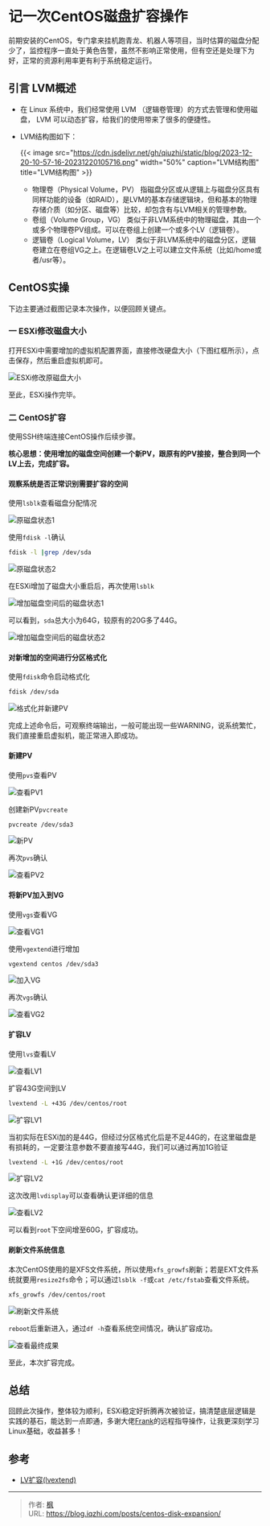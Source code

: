 # 记一次CentOS磁盘扩容操作


前期安装的CentOS，专门拿来挂机跑青龙、机器人等项目，当时估算的磁盘分配少了，监控程序一直处于黄色告警，虽然不影响正常使用，但有空还是处理下为好，正常的资源利用率更有利于系统稳定运行。

<!--more-->

## 引言 LVM概述

- 在 Linux 系统中，我们经常使用 LVM （逻辑卷管理）的方式去管理和使用磁盘， LVM 可以动态扩容，给我们的使用带来了很多的便捷性。

- LVM结构图如下：

  {{< image src="https://cdn.jsdelivr.net/gh/qiuzhi/static/blog/2023-12-20-10-57-16-20231220105716.png" width="50%" caption="LVM结构图" title="LVM结构图" >}}

  - 物理卷（Physical Volume，PV）
    指磁盘分区或从逻辑上与磁盘分区具有同样功能的设备（如RAID），是LVM的基本存储逻辑块，但和基本的物理存储介质（如分区、磁盘等）比较，却包含有与LVM相关的管理参数。
  - 卷组（Volume Group，VG）
    类似于非LVM系统中的物理磁盘，其由一个或多个物理卷PV组成。可以在卷组上创建一个或多个LV（逻辑卷）。
  - 逻辑卷（Logical Volume，LV）
    类似于非LVM系统中的磁盘分区，逻辑卷建立在卷组VG之上。在逻辑卷LV之上可以建立文件系统（比如/home或者/usr等）。

## CentOS实操

下边主要通过截图记录本次操作，以便回顾关键点。

### 一 ESXi修改磁盘大小

打开ESXi中需要增加的虚拟机配置界面，直接修改硬盘大小（下图红框所示），点击保存，然后重启虚拟机即可。

![ESXi修改原磁盘大小](https://cdn.jsdelivr.net/gh/qiuzhi/static/blog/2023-12-20-10-31-55-20231220103154.png)

至此，ESXi操作完毕。

### 二 CentOS扩容

使用SSH终端连接CentOS操作后续步骤。

**核心思想：使用增加的磁盘空间创建一个新PV，跟原有的PV接接，整合到同一个LV上去，完成扩容。**

#### 观察系统是否正常识别需要扩容的空间

使用`lsblk`查看磁盘分配情况

![原磁盘状态1](https://cdn.jsdelivr.net/gh/qiuzhi/static/blog/2023-12-20-11-00-12-20231220110012.png)

使用`fdisk -l`确认

```sh
fdisk -l |grep /dev/sda
```

![原磁盘状态2](https://cdn.jsdelivr.net/gh/qiuzhi/static/blog/2023-12-20-11-02-05-20231220110205.png)

在ESXi增加了磁盘大小重启后，再次使用`lsblk`

![增加磁盘空间后的磁盘状态1](https://cdn.jsdelivr.net/gh/qiuzhi/static/blog/2023-12-20-11-03-49-20231220110349.png)

可以看到，`sda`总大小为64G，较原有的20G多了44G。

![增加磁盘空间后的磁盘状态2](https://cdn.jsdelivr.net/gh/qiuzhi/static/blog/2023-12-20-11-08-48-20231220110847.png)

#### 对新增加的空间进行分区格式化

使用`fdisk`命令启动格式化

```sh
fdisk /dev/sda
```

![格式化并新建PV](https://cdn.jsdelivr.net/gh/qiuzhi/static/blog/2023-12-20-11-16-38-20231220111636.png)

完成上述命令后，可观察终端输出，一般可能出现一些WARNING，说系统繁忙，我们直接重启虚拟机，能正常进入即成功。

#### 新建PV

使用`pvs`查看PV

![查看PV1](https://cdn.jsdelivr.net/gh/qiuzhi/static/blog/2023-12-20-11-25-27-20231220112527.png)

创建新PV`pvcreate`

```sh
pvcreate /dev/sda3
```

![新PV](https://cdn.jsdelivr.net/gh/qiuzhi/static/blog/2023-12-20-11-27-39-20231220112739.png)

再次`pvs`确认

![查看PV2](https://cdn.jsdelivr.net/gh/qiuzhi/static/blog/2023-12-20-11-29-36-20231220112936.png)

#### 将新PV加入到VG

使用`vgs`查看VG

![查看VG1](https://cdn.jsdelivr.net/gh/qiuzhi/static/blog/2023-12-20-11-35-21-20231220113521.png)

使用`vgextend`进行增加

```sh
vgextend centos /dev/sda3
```

![加入VG](https://cdn.jsdelivr.net/gh/qiuzhi/static/blog/2023-12-20-11-43-51-20231220114351.png)

再次`vgs`确认

![查看VG2](https://cdn.jsdelivr.net/gh/qiuzhi/static/blog/2023-12-20-11-42-38-20231220114237.png)

#### 扩容LV

使用`lvs`查看LV

![查看LV1](https://cdn.jsdelivr.net/gh/qiuzhi/static/blog/2023-12-20-11-45-55-20231220114555.png)

扩容43G空间到LV

```sh
lvextend -L +43G /dev/centos/root
```

![扩容LV1](https://cdn.jsdelivr.net/gh/qiuzhi/static/blog/2023-12-20-11-49-32-20231220114932.png)

当初实际在ESXi加的是44G，但经过分区格式化后是不足44G的，在这里磁盘是有损耗的，一定要注意参数不要直接写44G，我们可以通过再加1G验证

```sh
lvextend -L +1G /dev/centos/root
```

![扩容LV2](https://cdn.jsdelivr.net/gh/qiuzhi/static/blog/2023-12-20-11-51-47-20231220115147.png)

这次改用`lvdisplay`可以查看确认更详细的信息

![查看LV2](https://cdn.jsdelivr.net/gh/qiuzhi/static/blog/2023-12-20-11-54-30-20231220115429.png)

可以看到`root`下空间增至60G，扩容成功。

#### 刷新文件系统信息

本次CentOS使用的是XFS文件系统，所以使用`xfs_growfs`刷新；若是EXT文件系统就要用`resize2fs`命令；可以通过`lsblk -f`或`cat /etc/fstab`查看文件系统。

```sh
xfs_growfs /dev/centos/root
```

![刷新文件系统](https://cdn.jsdelivr.net/gh/qiuzhi/static/blog/2023-12-20-11-57-38-20231220115738.png)

`reboot`后重新进入，通过`df -h`查看系统空间情况，确认扩容成功。

![查看最终成果](https://cdn.jsdelivr.net/gh/qiuzhi/static/blog/2023-12-20-11-59-51-20231220115951.png)

至此，本次扩容完成。

## 总结

回顾此次操作，整体较为顺利，ESXi稳定好折腾再次被验证，搞清楚底层逻辑是实践的基石，能达到一点即通，多谢大佬[Frank](http://www.qxzx.xyz/)的远程指导操作，让我更深刻学习Linux基础，收益甚多！

## 参考

- [LV扩容(lvextend)](https://www.jianshu.com/p/4c7acf819046)


---

> 作者: [枫](https://github.com/qiuzhi)  
> URL: https://blog.iqzhi.com/posts/centos-disk-expansion/  

